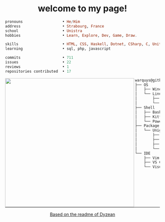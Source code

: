 <h1 align="center">welcome to my page!</h1>


```haskell
pronouns                  • He/Him
address                   • Strabourg, France
school                    • Unistra
hobbies                   • Learn, Explore, Dev, Game, Draw.

skills                    • HTML, CSS, Haskell, Dotnet, CSharp, C, Unity, Godot
learning                  • sql, php, javascript

commits                   • 711
issues                    • 22
reviews                   • 1
repositories contributed  • 17
```

<img align="left" src="https://github.com/warquys.png" width="420" />

```cs
warquys@github
├── OS
│   ├── Windows 11
│   └── Linux
│       ├── Debian
│       └── Ubuntu
├── Shell
│   ├── Bash
│   ├── Kitty
│   └── PowerShell
├── Package manager
│   └── UnigetUI
│       ├── winget
│       ├── scoop
│       ├── choco
│       └── .Net Tools
└── IDE
    ├── Vim
    ├── VS Code
    └── Visual Studio 2022
```

<hr width="100%" size="2">

<div align="center">
  
 [Based on the readme of Dyzean](https://github.com/Dyzean)

</div>
